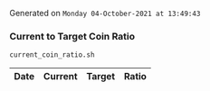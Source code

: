 Generated on `Monday 04-October-2021 at 13:49:43`

### Current to Target Coin Ratio
`current_coin_ratio.sh`

Date|Current|Target|Ratio
---|---|---|---

